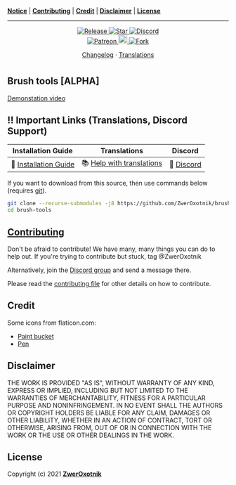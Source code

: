 **[Notice](#notice)** |
**[Contributing](#contributing)** |
**[Credit](#credit)** |
**[Disclaimer](#disclaimer)** |
**[License](#license)**

---

<!-- <p align="center">
  <img
    width="250"
    src="thumbnail.png"
    alt="Brush tools"
  />
</p> -->

<p align="center">
  <a href="https://github.com/ZwerOxotnik/brush-tools/tags">
    <img src="https://img.shields.io/github/tag/ZwerOxotnik/brush-tools.svg?label=Release&color=FF5500" alt="Release">
  </a>
  <a href="https://github.com/ZwerOxotnik/brush-tools/stargazers">
    <img src="https://img.shields.io/github/stars/ZwerOxotnik/brush-tools.svg?label=Stars&color=F08125" alt="Star">
  </a>
  <a href="https://discordapp.com/invite/YyJVUCa">
    <img src="https://discordapp.com/api/guilds/480103519769067542/widget.png?style=shield" alt="Discord">
  <br/>
  <a href="https://www.patreon.com/ZwerOxotnik">
    <img src="https://ionicabizau.github.io/badges/patreon.svg" alt="Patreon">
  <a href="https://ko-fi.com/zweroxotnik">
    <img src="https://www.buymeacoffee.com/assets/img/guidelines/download-assets-sm-2.svg" height="20" alt="Buy me a coffee">
  <a href="http://github.com/ZwerOxotnik/brush-tools/fork">
    <img src="https://img.shields.io/github/forks/ZwerOxotnik/brush-tools.svg?label=Forks&color=7889DD" alt="Fork">
  </a>
</p>

<p align="center">
  <a href="changelog.txt">Changelog</a>
  ·
  <a href="https://crowdin.com/project/factorio-mods-localization">Translations</a>
</p>

<h1></h1>

<!-- <img
  src=""
  align="right"
/> -->

Brush tools **[ALPHA]**
-----------------------

[Demonstation video](https://www.youtube.com/watch?v=O0utdTVAW8A)

<!-- <p align="center">
<a href="https://mods.factorio.com/mod/brush-tools/downloads"><strong>Download the mod&nbsp;&nbsp;▶</strong></a>
</p> -->

‼️ Important Links (Translations, Discord Support)
---------------------------------------------------------------

| Installation Guide | Translations | Discord |
| ------------------ | ------------ | ------- |
| 📖 [Installation Guide](https://wiki.factorio.com/index.php?title=Installing_Mods) | 📚 [Help with translations](https://crowdin.com/project/factorio-mods-localization) | 🦜 [Discord](https://discord.gg/zYTM3rZM4T) |

If you want to download from this source, then use commands below (requires [git](https://git-scm.com/downloads)).

```bash
git clone --recurse-submodules -j8 https://github.com/ZwerOxotnik/brush-tools
cd brush-tools
```

[Contributing](/CONTRIBUTING.md)
--------------------------------

Don't be afraid to contribute! We have many, many things you can do to help out. If you're trying to contribute but stuck, tag @ZwerOxotnik

Alternatively, join the [Discord group](https://discordapp.com/invite/YyJVUCa) and send a message there.

Please read the [contributing file](/CONTRIBUTING.md) for other details on how to contribute.

Credit
------

Some icons from flaticon.com:

* [Paint bucket](https://www.flaticon.com/free-icon/paint-bucket_483918)
* [Pen](https://www.flaticon.com/free-icon/pen_1250925)

Disclaimer
----------

THE WORK IS PROVIDED "AS IS", WITHOUT WARRANTY OF ANY KIND, EXPRESS OR IMPLIED, INCLUDING BUT NOT LIMITED TO THE WARRANTIES OF MERCHANTABILITY, FITNESS FOR A PARTICULAR PURPOSE AND NONINFRINGEMENT. IN NO EVENT SHALL THE AUTHORS OR COPYRIGHT HOLDERS BE LIABLE FOR ANY CLAIM, DAMAGES OR OTHER LIABILITY, WHETHER IN AN ACTION OF CONTRACT, TORT OR OTHERWISE, ARISING FROM, OUT OF OR IN CONNECTION WITH THE WORK OR THE USE OR OTHER DEALINGS IN THE WORK.

License
-------

Copyright (c) 2021 **[ZwerOxotnik](https://github.com/ZwerOxotnik)**
